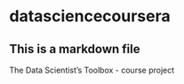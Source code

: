 datasciencecoursera
===================

## This is a markdown file

The Data Scientist’s Toolbox - course project
